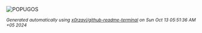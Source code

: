 <div align="justify">
<picture>
    <source media="(prefers-color-scheme: dark)" srcset="https://i.ibb.co/0Y1cSBj/output-gif.gif">
    <source media="(prefers-color-scheme: light)" srcset="https://i.ibb.co/0Y1cSBj/output-gif.gif">
    <img alt="POPUGOS" src="https://i.ibb.co/0Y1cSBj/output-gif.gif">
</picture>

<sub><i>Generated automatically using [x0rzavi/github-readme-terminal](https://github.com/x0rzavi/github-readme-terminal) on Sun Oct 13 05:51:36 AM +05 2024</i></sub>
</div>